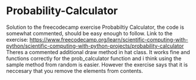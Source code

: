 # Probability-Calculator
Solution to the freecodecamp exercise Probabiltiy Calculator, the code is somewhat commented, should be easy enough to follow.
Link to the exercise: https://www.freecodecamp.org/learn/scientific-computing-with-python/scientific-computing-with-python-projects/probability-calculator
Theres a commented additional draw method in hat class. It works fine and functions correctly for the prob_calculator function and i think using the sample method from random is easier. However the exercise says that it is neccesary that you remove the elements from contents.
